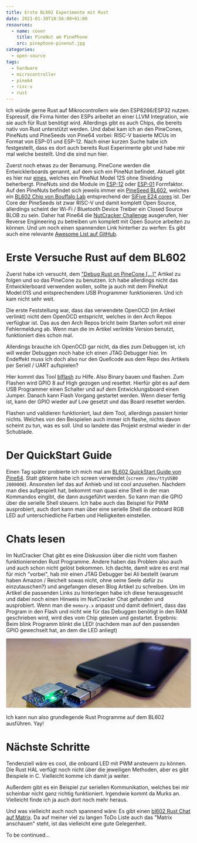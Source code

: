```yaml
---
title: Erste BL602 Experimente mit Rust
date: 2021-01-30T18:56:00+01:00
resources:
  - name: cover
    title: PineNut am PinePhone
    src: pinephone-pinenut.jpg
categories:
  - open-source
tags:
  - hardware
  - microcontroller
  - pine64
  - risc-v
  - rust
---
```


Ich würde gerne Rust auf Mikrocontrollern wie den ESP8266/ESP32 nutzen.
Espressif, die Firma hinter den ESPs arbeitet an einer LLVM Integration, wie sie auch für Rust benötigt wird.
Allerdings gibt es auch Chips, die bereits nativ von Rust unterstützt werden.
Und dabei kam ich an den PineCones, PineNuts und PineSeeds von Pine64 vorbei: RISC-V basierte MCUs im Format von ESP-01 und ESP-12.
Nach einer kurzen Suche habe ich festgestellt, dass es dort auch bereits Rust Experimente gibt und habe mir mal welche bestellt.
Und die sind nun hier.

Zuerst noch etwas zu der Benamung.
PineCone werden die Entwicklerboards genannt, auf dem sich ein PineNut befindet.
Aktuell gibt es hier nur [eines](https://pine64.com/product/pinecone-bl602-evaluation-board/), welches ein PineNut Model 12S ohne Shielding beherbergt.
PineNuts sind die Module im [ESP-12](https://pine64.com/product/pinenut-model12s-wifi-ble5-stamp/) oder [ESP-01](https://pine64.com/product/pinenut-model01s-wifi-ble5-module/) Formfaktor.
Auf den PineNuts befindet sich jeweils immer ein [PineSeed BL602](https://pine64.com/product/pineseed-bl602-wifi-ble5-soc/), welches ein [BL602 Chip von Bouffalo Lab](https://www.bouffalolab.com/bl602) entsprechend der [SiFive E24 cores](https://www.sifive.com/cores/e24) ist.
Der Core der PineSeeds ist zwar RISC-V und damit komplett Open Source, allerdings scheint der Wi-Fi / Bluetooth Device Treiber ein Closed Source BLOB zu sein.
Daher hat Pine64 die [NutCracker Challenge](https://wiki.pine64.org/wiki/Nutcracker) ausgerufen, hier Reverse Engineering zu betreiben um komplett mit Open Source arbeiten zu können.
Und um noch einen spannenden Link hinterher zu werfen: Es gibt auch eine relevante [Awesome List auf GitHub](https://github.com/mkroman/awesome-bouffalo).

# Erste Versuche Rust auf dem BL602

Zuerst habe ich versucht, dem ["Debug Rust on PineCone […]"](https://lupyuen.github.io/articles/debug) Artikel zu folgen und so das PineCone zu benutzen.
Ich habe allerdings nicht das Entwicklerboard verwenden wollen, sollte ja auch mit dem PineNut Model:01S und entsprechendem USB Programmer funktionieren.
Und ich kam nicht sehr weit.

Die erste Feststellung war, dass das verwendete OpenOCD (im Artikel verlinkt) nicht dem OpenOCD entspricht, welches in den Arch Repos verfügbar ist.
Das aus den Arch Repos bricht beim Starten sofort mit einer Fehlermeldung ab.
Wenn man die im Artikel verlinkte Version benutzt, funktioniert dies schon mal.

Allerdings brauche ich OpenOCD gar nicht, da dies zum Debuggen ist, ich will weder Debuggen noch habe ich einen JTAG Debugger hier.
Im Endeffekt muss ich doch also nur den Quellcode aus dem Repo des Artikels per Seriell / UART aufspielen?

Hier kommt das Tool [blflash](https://github.com/spacemeowx2/blflash) zu Hilfe.
Also Binary bauen und flashen.
Zum Flashen wird GPIO 8 auf High gezogen und resettet.
Hierfür gibt es auf dem USB Programmer einen Schalter und auf dem Entwicklungsboard einen Jumper.
Danach kann Flash Vorgang gestartet werden.
Wenn dieser fertig ist, kann der GPIO wieder auf Low gesetzt und das Board resettet werden.

Flashen und validieren funktioniert, laut dem Tool, allerdings passiert hinter nichts.
Welches von den Beispielen auch immer ich flashe, nichts davon scheint zu tun, was es soll.
Und so landete das Projekt erstmal wieder in der Schublade.

# Der QuickStart Guide

Einen Tag später probierte ich mich mal am [BL602 QuickStart Guide von Pine64](https://pine64.github.io/bl602-docs/Quickstart_Guide/Linux/Quickstart_Linux_ubuntu.html).
Statt gtkterm habe ich screen verwendet (`screen /dev/ttyUSB0 2000000`).
Ansonsten lief das auf Anhieb und ist cool anzusehen.
Nachdem man dies aufgespielt hat, bekommt man quasi eine Shell in der man Kommandos eingibt, die dann ausgeführt werden.
So kann man die GPIO über die serielle Shell steuern.
Ich habe auch das Beispiel für PWM ausprobiert, auch dort kann man über eine serielle Shell die onboard RGB LED auf unterschiedliche Farben und Helligkeiten einstellen.

# Chats lesen

Im NutCracker Chat gibt es eine Diskussion über die nicht vom flashen funktionierenden Rust Programme.
Andere haben das Problem also auch und auch schon nicht gelöst bekommen.
Ich dachte, damit wäre es erst mal für mich "vorbei", hab mir einen JTAG Debugger bei Ali bestellt (warum haben Amazon / Reichelt sowas nicht, ohne seine Seele dafür zu einzutauschen?) und angefangen diesen Blog Artikel zu schreiben.
Um im Artikel die passenden Links zu hinterlegen habe ich diese herausgesucht und dabei noch einen Hinweis im NutCracker Chat gefunden und ausprobiert.
Wenn man die `memory.x` anpasst und damit definiert, dass das Program in den Flash und nicht wie für das Debuggen benötigt in den RAM geschrieben wird, wird dies vom Chip gelesen und gestartet.
Ergebnis: Beim blink Programm blinkt die LED! (nachdem man auf den passenden GPIO gewechselt hat, an dem die LED anliegt)

![PineNut an meinem PinePhone](pinephone-pinenut.jpg)

Ich kann nun also grundlegende Rust Programme auf dem BL602 ausführen.
Yay!

# Nächste Schritte

Tendenziell wäre es cool, die onboard LED mit PWM ansteuern zu können.
Die Rust HAL verfügt noch nicht über die jeweiligen Methoden, aber es gibt Beispiele in C.
Vielleicht komme ich damit ja weiter.

Außerdem gibt es ein Beispiel zur seriellen Kommunikation, welches bei mir scheinbar nicht ganz richtig funktioniert.
Irgendwie kommt da Murks an.
Vielleicht finde ich ja auch dort noch mehr heraus.

Und was vielleicht auch noch spannend wäre: Es gibt einen [bl602 Rust Chat auf Matrix](https://matrix.to/#/#bl602-rust:matrix.org).
Da auf meiner viel zu langen ToDo Liste auch das "Matrix anschauen" steht, ist das vielleicht eine gute Gelegenheit.

To be continued…
